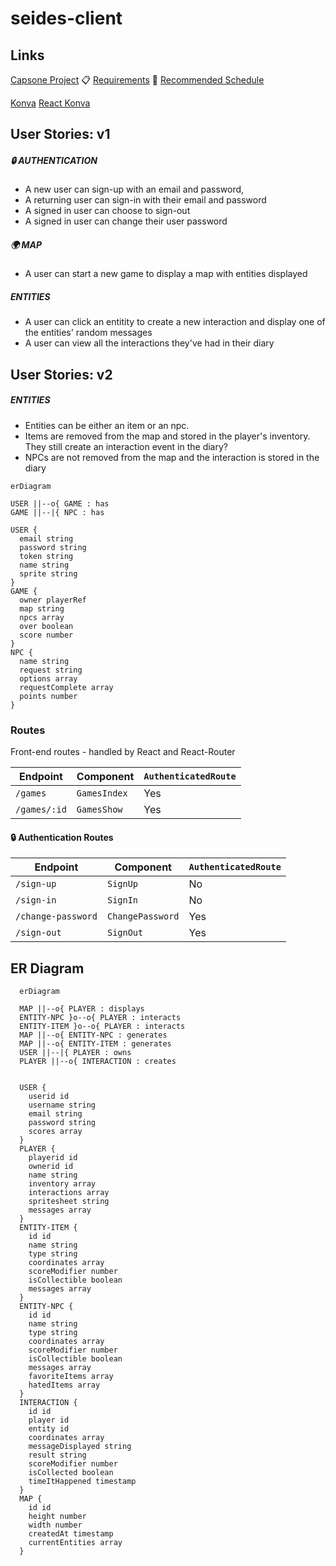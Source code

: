 # seides-client

## Links
[Capsone Project](https://git.generalassemb.ly/ga-wdi-boston/capstone-project)
📋 [Requirements](https://git.generalassemb.ly/ga-wdi-boston/capstone-project/blob/main/requirements.md)
📅 [Recommended Schedule](https://git.generalassemb.ly/ga-wdi-boston/capstone-project/blob/main/schedule.md)




[Konva](https://konvajs.org/docs/)
[React Konva](https://github.com/konvajs/react-konva)

## User Stories: v1
##### 🔒 AUTHENTICATION
  - A new user can sign-up with an email and password,
  - A returning user can sign-in with their email and password
  - A signed in user can choose to sign-out
  - A signed in user can change their user password

##### 🌍 MAP
  - A user can start a new game to display a map with entities displayed

##### ENTITIES
  - A user can click an entitity to create a new interaction and display one of the entities' random messages
  - A user can view all the interactions they've had in their diary

## User Stories: v2
##### ENTITIES
 - Entities can be either an item or an npc.
 - Items are removed from the map and stored in the player's inventory. They still create an interaction event in the diary?
 - NPCs are not removed from the map and the interaction is stored in the diary

```mermaid
erDiagram

USER ||--o{ GAME : has
GAME ||--|{ NPC : has
  
USER {
  email string
  password string
  token string
  name string
  sprite string
}
GAME {
  owner playerRef
  map string
  npcs array
  over boolean
  score number
}
NPC {
  name string
  request string
  options array
  requestComplete array
  points number
}
```



### Routes
Front-end routes - handled by React and React-Router

| Endpoint           | Component        | `AuthenticatedRoute` |
|--------------------|------------------|----------------------|
| `/games`           | `GamesIndex`     | Yes |
| `/games/:id`       | `GamesShow`      | Yes |


#### 🔒 Authentication Routes
| Endpoint           | Component        | `AuthenticatedRoute` |
|--------------------|------------------|----------------------|
| `/sign-up`         | `SignUp`         | No  |
| `/sign-in`         | `SignIn`         | No  |
| `/change-password` | `ChangePassword` | Yes |
| `/sign-out`        | `SignOut`        | Yes |


## ER Diagram
```mermaid
  erDiagram

  MAP ||--o{ PLAYER : displays
  ENTITY-NPC }o--o{ PLAYER : interacts
  ENTITY-ITEM }o--o{ PLAYER : interacts
  MAP ||--o{ ENTITY-NPC : generates
  MAP ||--o{ ENTITY-ITEM : generates
  USER ||--|{ PLAYER : owns
  PLAYER ||--o{ INTERACTION : creates


  USER {
    userid id
    username string
    email string
    password string
    scores array
  }
  PLAYER {
    playerid id
    ownerid id
    name string
    inventory array
    interactions array
    spritesheet string
    messages array
  }
  ENTITY-ITEM {
    id id
    name string
    type string
    coordinates array
    scoreModifier number
    isCollectible boolean
    messages array
  }
  ENTITY-NPC {
    id id
    name string
    type string
    coordinates array
    scoreModifier number
    isCollectible boolean
    messages array
    favoriteItems array
    hatedItems array
  }
  INTERACTION {
    id id
    player id
    entity id
    coordinates array
    messageDisplayed string
    result string
    scoreModifier number
    isCollected boolean
    timeItHappened timestamp
  }
  MAP {
    id id
    height number
    width number
    createdAt timestamp
    currentEntities array
  }
```
